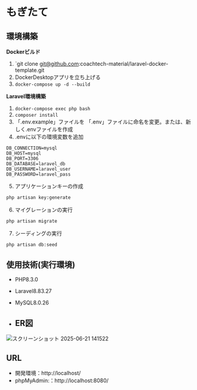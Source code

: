 # もぎたて

## 環境構築
**Dockerビルド**
1. `git clone git@github.com:coachtech-material/laravel-docker-template.git
2. DockerDesktopアプリを立ち上げる
3. `docker-compose up -d --build`

**Laravel環境構築**
1. `docker-compose exec php bash`
2. `composer install`
3.  「.env.example」ファイルを 「.env」ファイルに命名を変更。または、新しく.envファイルを作成
4. .envに以下の環境変数を追加
``` text
DB_CONNECTION=mysql
DB_HOST=mysql
DB_PORT=3306
DB_DATABASE=laravel_db
DB_USERNAME=laravel_user
DB_PASSWORD=laravel_pass
```
5. アプリケーションキーの作成
``` bash
php artisan key:generate
```
6. マイグレーションの実行
``` bash
php artisan migrate
```
7. シーディングの実行
``` bash
php artisan db:seed
```

## 使用技術(実行環境)
- PHP8.3.0
- Laravel8.83.27
- MySQL8.0.26

- ## ER図
![スクリーンショット 2025-06-21 141522](https://github.com/user-attachments/assets/4f4858cc-5d2a-438f-bcb1-8220558eaf42)


## URL
- 開発環境：http://localhost/
- phpMyAdmin:：http://localhost:8080/
